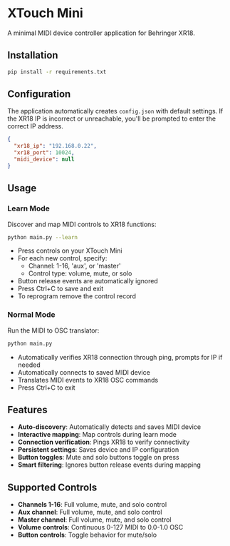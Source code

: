 # XTouch Mini

A minimal MIDI device controller application for Behringer XR18.

## Installation

```bash
pip install -r requirements.txt
```

## Configuration

The application automatically creates `config.json` with default settings. If the XR18 IP is incorrect or unreachable, you'll be prompted to enter the correct IP address.

```json
{
  "xr18_ip": "192.168.0.22",
  "xr18_port": 10024,
  "midi_device": null
}
```

## Usage

### Learn Mode
Discover and map MIDI controls to XR18 functions:

```bash
python main.py --learn
```

- Press controls on your XTouch Mini
- For each new control, specify:
  - Channel: 1-16, 'aux', or 'master'
  - Control type: volume, mute, or solo
- Button release events are automatically ignored
- Press Ctrl+C to save and exit
- To reprogram remove the control record

### Normal Mode
Run the MIDI to OSC translator:

```bash
python main.py
```

- Automatically verifies XR18 connection through ping, prompts for IP if needed
- Automatically connects to saved MIDI device
- Translates MIDI events to XR18 OSC commands
- Press Ctrl+C to exit

## Features

- **Auto-discovery**: Automatically detects and saves MIDI device
- **Interactive mapping**: Map controls during learn mode
- **Connection verification**: Pings XR18 to verify connectivity
- **Persistent settings**: Saves device and IP configuration
- **Button toggles**: Mute and solo buttons toggle on press
- **Smart filtering**: Ignores button release events during mapping

## Supported Controls

- **Channels 1-16**: Full volume, mute, and solo control
- **Aux channel**: Full volume, mute, and solo control
- **Master channel**: Full volume, mute, and solo control
- **Volume controls**: Continuous 0-127 MIDI to 0.0-1.0 OSC
- **Button controls**: Toggle behavior for mute/solo